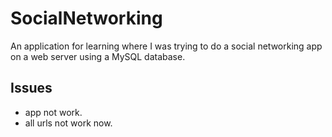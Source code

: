 # SocialNetworking

An application for learning where I was trying to do a social networking app on a web server using a MySQL database.

## Issues 
* app not work.
* all urls not work now.
